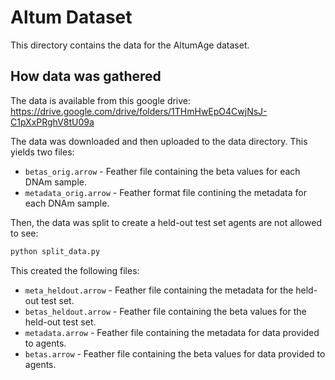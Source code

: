 # Altum Dataset

This directory contains the data for the AltumAge dataset.

## How data was gathered

The data is available from this google drive: https://drive.google.com/drive/folders/1THmHwEpO4CwjNsJ-C1pXxPRghV8tU09a

The data was downloaded and then uploaded to the data directory. This yields two files:

- `betas_orig.arrow` - Feather file containing the beta values for each DNAm sample.
- `metadata_orig.arrow` - Feather format file contining the metadata for each DNAm sample.

Then, the data was split to create a held-out test set agents are not allowed to see:

```bash
python split_data.py
```

This created the following files:

- `meta_heldout.arrow` - Feather file containing the metadata for the held-out test set.
- `betas_heldout.arrow` - Feather file containing the beta values for the held-out test set.
- `metadata.arrow` - Feather file containing the metadata for data provided to agents.
- `betas.arrow` - Feather file containing the beta values for data provided to agents.

